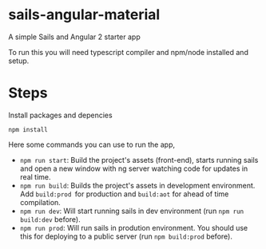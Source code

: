# sails-angular-material

A simple Sails and Angular 2 starter app

To run this you will need typescript compiler and npm/node installed and setup.

# Steps

Install packages and depencies

`npm install`

Here some commands you can use to run the app,

* `npm run start`: Build the project's assets (front-end), starts running sails and open a new window with ng server watching code for updates in real time.
* `npm run build`: Builds the project's assets in development environment. Add `build:prod `for production and `build:aot` for ahead of time compilation.
* `npm run dev`: Will start running sails in dev environment (run `npm run build:dev` before).
* `npm run prod`: Will run sails in prodution environment. You should use this for deploying to a public server (run `npm build:prod` before).
